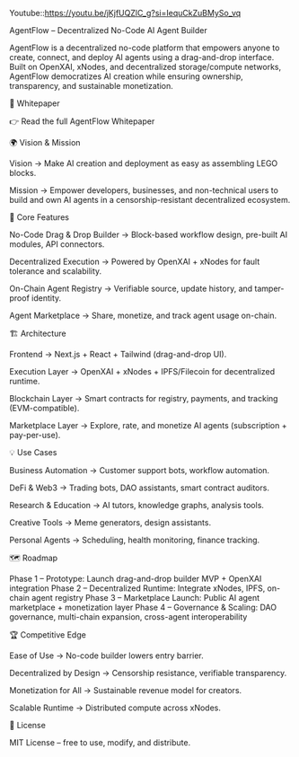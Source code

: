 Youtube::https://youtu.be/jKjfUQZlC_g?si=IequCkZuBMySo_vq


AgentFlow – Decentralized No-Code AI Agent Builder

AgentFlow is a decentralized no-code platform that empowers anyone to create, connect, and deploy AI agents using a drag-and-drop interface. Built on OpenXAI, xNodes, and decentralized storage/compute networks, AgentFlow democratizes AI creation while ensuring ownership, transparency, and sustainable monetization.

📖 Whitepaper

👉 Read the full AgentFlow Whitepaper

🌍 Vision & Mission

Vision → Make AI creation and deployment as easy as assembling LEGO blocks.

Mission → Empower developers, businesses, and non-technical users to build and own AI agents in a censorship-resistant decentralized ecosystem.

🔑 Core Features

No-Code Drag & Drop Builder → Block-based workflow design, pre-built AI modules, API connectors.

Decentralized Execution → Powered by OpenXAI + xNodes for fault tolerance and scalability.

On-Chain Agent Registry → Verifiable source, update history, and tamper-proof identity.

Agent Marketplace → Share, monetize, and track agent usage on-chain.

🏗️ Architecture

Frontend → Next.js + React + Tailwind (drag-and-drop UI).

Execution Layer → OpenXAI + xNodes + IPFS/Filecoin for decentralized runtime.

Blockchain Layer → Smart contracts for registry, payments, and tracking (EVM-compatible).

Marketplace Layer → Explore, rate, and monetize AI agents (subscription + pay-per-use).

💡 Use Cases

Business Automation → Customer support bots, workflow automation.

DeFi & Web3 → Trading bots, DAO assistants, smart contract auditors.

Research & Education → AI tutors, knowledge graphs, analysis tools.

Creative Tools → Meme generators, design assistants.

Personal Agents → Scheduling, health monitoring, finance tracking.

🗺️ Roadmap

Phase 1 – Prototype: Launch drag-and-drop builder MVP + OpenXAI integration
Phase 2 – Decentralized Runtime: Integrate xNodes, IPFS, on-chain agent registry
Phase 3 – Marketplace Launch: Public AI agent marketplace + monetization layer
Phase 4 – Governance & Scaling: DAO governance, multi-chain expansion, cross-agent interoperability

🏆 Competitive Edge

Ease of Use → No-code builder lowers entry barrier.

Decentralized by Design → Censorship resistance, verifiable transparency.

Monetization for All → Sustainable revenue model for creators.

Scalable Runtime → Distributed compute across xNodes.

📌 License

MIT License – free to use, modify, and distribute.
